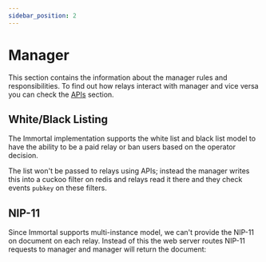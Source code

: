 ```yaml
---
sidebar_position: 2
---
```


# Manager

This section contains the information about the manager rules and responsibilities. To find out how relays interact with manager and vice versa you can check the [APIs](./apis.md) section.

## White/Black Listing

The Immortal implementation supports the white list and black list model to have the ability to be a paid relay or ban users based on the operator decision.

The list won't be passed to relays using APIs; instead the manager writes this into a cuckoo filter on redis and relays read it there and they check events `pubkey` on these filters.

## NIP-11

Since Immortal supports multi-instance model, we can't provide the NIP-11 on document on each relay. Instead of this the web server routes NIP-11 requests to manager and manager will return the document:
